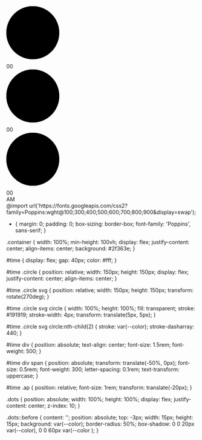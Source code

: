 <!DOCTYPE html>
<html lang="en">
<head>
    <meta charset="UTF-8">
    <meta http-equiv="X-UA-Compatible" content="IE=edge">
    <meta name="viewport" content="width=device-width, initial-scale=1.0">
    <title>Digital Clock</title>
    <link rel="stylesheet" href="styles.css">
    <script type="text/javascript" src="script.js"></script>
</head>
<body>
  <div class="container">
    <div id="time">
      <div class="circle" style="--color: #ff2972">
        <div class="dots h_dot"></div>
        <svg>
          <circle cx="70" cy="70" r="70"></circle>
          <circle cx="70" cy="70" r="70" id="hh"></circle>
        </svg>
        <div id="hours">00</div>
      </div>
      <div class="circle" style="--color: #fee800">
        <div class="dots m_dot"></div>
        <svg>
          <circle cx="70" cy="70" r="70"></circle>
          <circle cx="70" cy="70" r="70" id="mm"></circle>
        </svg>
        <div id="minutes">00</div>
      </div>
      <div class="circle" style="--color: #04fc43">
        <div class="dots s_dot"></div>
        <svg>
          <circle cx="70" cy="70" r="70"></circle>
          <circle cx="70" cy="70" r="70" id="ss"></circle>
        </svg>
        <div id="seconds">00</div>
      </div>
      <div class="ap">
        <div id="ampm">AM</div>
      </div>
    </div>
  </div>
</body>
</html>
@import url('https://fonts.googleapis.com/css2?family=Poppins:wght@100;300;400;500;600;700;800;900&display=swap');

* {
  margin: 0;
  padding: 0;
  box-sizing: border-box;
  font-family: 'Poppins', sans-serif;
}

.container {
  width: 100%;
  min-height: 100vh;
  display: flex;
  justify-content: center;
  align-items: center;
  background: #2f363e;
}

#time {
  display: flex;
  gap: 40px;
  color: #fff;
}

#time .circle {
  position: relative;
  width: 150px;
  height: 150px;
  display: flex;
  justify-content: center;
  align-items: center;
}

#time .circle svg {
  position: relative;
  width: 150px;
  height: 150px;
  transform: rotate(270deg);
}

#time .circle svg circle {
  width: 100%;
  height: 100%;
  fill: transparent;
  stroke: #191919;
  stroke-width: 4px;
  transform: translate(5px, 5px);
}

#time .circle svg circle:nth-child(2) {
  stroke: var(--color);
  stroke-dasharray: 440;
}

#time div {
  position: absolute;
  text-align: center;
  font-size: 1.5rem;
  font-weight: 500;
}

#time div span {
  position: absolute;
  transform: translate(-50%, 0px);
  font-size: 0.5rem;
  font-weight: 300;
  letter-spacing: 0.1rem;
  text-transform: uppercase;
}

#time .ap {
  position: relative;
  font-size: 1rem;
  transform: translate(-20px);
}

.dots {
  position: absolute;
  width: 100%;
  height: 100%;
  display: flex;
  justify-content: center;
  z-index: 10;
}

.dots::before {
  content: '';
  position: absolute;
  top: -3px;
  width: 15px;
  height: 15px;
  background: var(--color);
  border-radius: 50%;
  box-shadow: 0 0 20px var(--color), 0 0 60px var(--color  );
}
